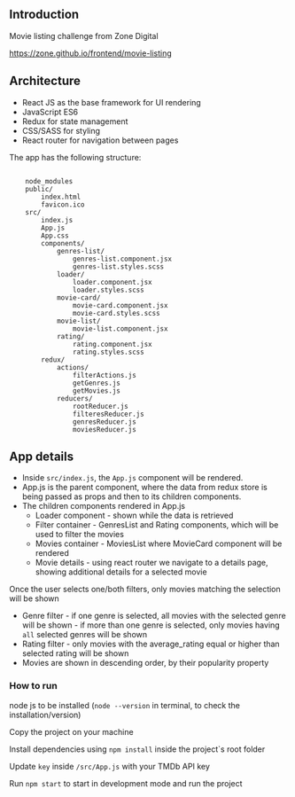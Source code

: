 ## Introduction

Movie listing challenge from Zone Digital

https://zone.github.io/frontend/movie-listing

## Architecture

- React JS as the base framework for UI rendering
- JavaScript ES6
- Redux for state management
- CSS/SASS for styling
- React router for navigation between pages

The app has the following structure:

```movie-listing/

    node_modules
    public/
        index.html
        favicon.ico
    src/
        index.js
	    App.js
        App.css
        components/
            genres-list/
                genres-list.component.jsx
                genres-list.styles.scss
            loader/
                loader.component.jsx
                loader.styles.scss
            movie-card/
                movie-card.component.jsx
                movie-card.styles.scss
            movie-list/
                movie-list.component.jsx
            rating/
                rating.component.jsx
                rating.styles.scss
        redux/
            actions/
                filterActions.js
                getGenres.js
                getMovies.js
            reducers/
                rootReducer.js
                filteresReducer.js
                genresReducer.js
                moviesReducer.js
```

## App details

- Inside `src/index.js`, the `App.js` component will be rendered.
- App.js is the parent component, where the data from redux store is being passed as props and then to its children components.
- The children components rendered in App.js
  - Loader component - shown while the data is retrieved
  - Filter container - GenresList and Rating components, which will be used to filter the movies
  - Movies container - MoviesList where MovieCard component will be rendered
  - Movie details - using react router we navigate to a details page, showing additional details for a selected movie

Once the user selects one/both filters, only movies matching the selection will be shown

- Genre filter - if one genre is selected, all movies with the selected genre will be shown - if more than one genre is selected, only movies having `all` selected genres will be shown
- Rating filter - only movies with the average_rating equal or higher than selected rating will be shown
- Movies are shown in descending order, by their popularity property

### How to run

node js to be installed (`node --version` in terminal, to check the installation/version)

Copy the project on your machine

Install dependencies using `npm install` inside the project`s root folder

Update `key` inside `/src/App.js` with your TMDb API key

Run `npm start` to start in development mode and run the project
